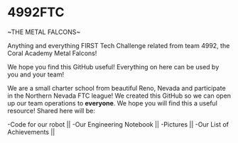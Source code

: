 # 4992FTC

~THE METAL FALCONS~

Anything and everything FIRST Tech Challenge related from team 4992, the Coral Academy Metal Falcons!

We hope you find this GitHub useful! Everything on here can be used by you and your team!

We are a small charter school from beautiful Reno, Nevada and participate in the Northern Nevada FTC league! We created this GitHub so we can open up our team operations to __everyone__. We hope you will find this a useful resource! Shared here will be:

-Code for our robot
||
-Our Engineering Notebook
||
-Pictures
||
-Our List of Achievements
||
